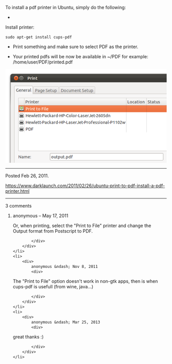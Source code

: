 To install a pdf printer in Ubuntu, simply do the following:

* 
Install printer:
```
sudo apt-get install cups-pdf
```

* Print something and make sure to select PDF as the printer.

* Your printed pdfs will be now be available in ~/PDF
for example: /home/user/PDF/printed.pdf

<img alt="" src="/img/uploads/2011-11/install-pdf-printer.png" />

---

Posted Feb 26, 2011.

https://www.darklaunch.com/2011/02/26/ubuntu-print-to-pdf-install-a-pdf-printer.html

---

3 comments

<ol>
    <li>
        <div>
            anonymous &ndash; May 17, 2011
            <div>

Or, when printing, select the "Print to File" printer and change the Output format from Postscript to PDF.

            </div>
        </div>
    </li>
    <li>
        <div>
            anonymous &ndash; Nov 8, 2011
            <div>

The "Print to File" option doesn't work in non-gtk apps, then is when cups-pdf is usefull (from wine, java...)

            </div>
        </div>
    </li>
    <li>
        <div>
            anonymous &ndash; Mar 25, 2013
            <div>

great thanks :)

            </div>
        </div>
    </li>
</ol>
